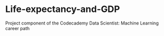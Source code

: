# Life-expectancy-and-GDP
Project component of the Codecademy Data Scientist: Machine Learning career path
